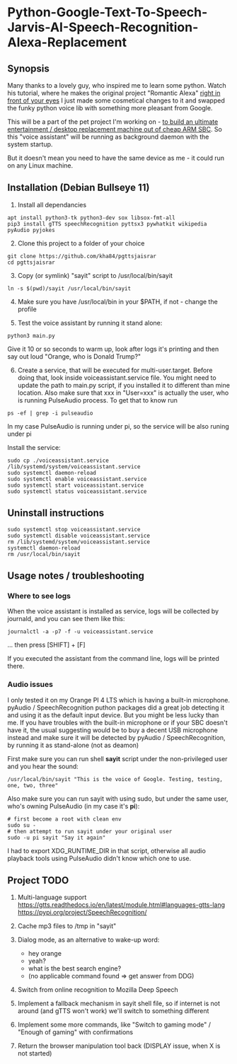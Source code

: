 # Python-Google-Text-To-Speech-Jarvis-AI-Speech-Recognition-Alexa-Replacement


## Synopsis

Many thanks to a lovely guy, who inspired me to learn some python. 
Watch his tutorial, where he makes the original project "Romantic Alexa" [right in front of your eyes](https://www.youtube.com/watch?v=AWvsXxDtEkU)
I just made some cosmetical changes to it and swapped the funky python voice lib with something more pleasant from Google.

This will be a part of the pet project I'm working on - [to build an ultimate entertainment / desktop replacement machine out of cheap ARM SBC](https://orange-pi-4-lts.blogspot.com/p/todo.html). So this "voice assistant" will be running as background daemon with the system startup.

But it doesn't mean you need to have the same device as me - it could run on any Linux machine. 

## Installation (Debian Bullseye 11)


1. Install all dependancies

```
apt install python3-tk python3-dev sox libsox-fmt-all
pip3 install gTTS speechRecognition pyttsx3 pywhatkit wikipedia pyAudio pyjokes

```

2. Clone this project to a folder of your choice

```
git clone https://github.com/kha84/pgttsjaisrar
cd pgttsjaisrar
```

3. Copy (or symlink) "sayit" script to /usr/local/bin/sayit

```
ln -s $(pwd)/sayit /usr/local/bin/sayit
```

4. Make sure you have /usr/local/bin in your $PATH, if not - change the profile

5. Test the voice assistant by running it stand alone:

```
python3 main.py
```

Give it 10 or so seconds to warm up, look after logs it's printing and then say out loud "Orange, who is Donald Trump?"

6. Create a service, that will be executed for multi-user.target.
Before doing that, look inside voiceassistant.service file. 
You might need to update the path to main.py script, if you installed it to different than mine location.
Also make sure that xxx in "User=xxx" is actually the user, who is running PulseAudio process. To get that to know run 
```
ps -ef | grep -i pulseaudio
```
In my case PulseAudio is running under pi, so the service will be also runing under pi

Install the service:
```
sudo cp ./voiceassistant.service /lib/systemd/system/voiceassistant.service 
sudo systemctl daemon-reload 
sudo systemctl enable voiceassistant.service 
sudo systemctl start voiceassistant.service 
sudo systemctl status voiceassistant.service
```

## Uninstall instructions

```
sudo systemctl stop voiceassistant.service
sudo systemctl disable voiceassistant.service
rm /lib/systemd/system/voiceassistant.service 
systemctl daemon-reload
rm /usr/local/bin/sayit
```

## Usage notes / troubleshooting

### Where to see logs

When the voice assistant is installed as service, logs will be collected by journald, and you can see them like this:
```
journalctl -a -p7 -f -u voiceassistant.service
```
... then press [SHIFT] + [F]

If you executed the assistant from the command line, logs will be printed there.

### Audio issues

I only tested it on my Orange PI 4 LTS which is having a built-in microphone.
pyAudio / SpeechRecognition puthon packages did a great job detecting it and using it as the default input device. But you might be less lucky than me.
If you have troubles with the built-in microphone or if your SBC doesn't have it, the usual suggesting would be to buy a decent USB microphone 
instead and make sure it will be detected by pyAudio / SpeechRecognition, by running it as stand-alone (not as deamon)

First make sure you can run shell **sayit** script under the non-privileged user and you hear the sound:
```
/usr/local/bin/sayit "This is the voice of Google. Testing, testing, one, two, three"
```

Also make sure you can run sayit with using sudo, but under the same user, who's owning PulseAudio (in my case it's **pi**):

```
# first become a root with clean env
sudo su -
# then attempt to run sayit under your original user
sudo -u pi sayit "Say it again"
```
I had to export XDG_RUNTIME_DIR in that script, otherwise all audio playback tools using PulseAudio didn't know which one to use. 


## Project TODO
  
1. Multi-language support
   https://gtts.readthedocs.io/en/latest/module.html#languages-gtts-lang
   https://pypi.org/project/SpeechRecognition/
   
3. Cache mp3 files to /tmp in "sayit"

4. Dialog mode, as an alternative to wake-up word:
    - hey orange
    - yeah?
    - what is the best search engine?
    - (no applicable command found => get answer from DDG)

5. Switch from online recognition to Mozilla Deep Speech

6. Implement a fallback mechanism in sayit shell file, so if internet is not around (and gTTS won't work) we'll switch to something different 

7. Implement some more commands, like "Switch to gaming mode" / "Enough of gaming" with confirmations

8. Return the browser manipulation tool back (DISPLAY issue, when X is not started)
